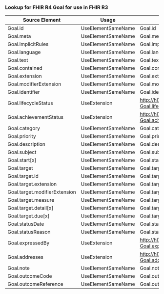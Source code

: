 ### Lookup for FHIR R4 Goal for use in FHIR R3

| Source Element | Usage | Target |
| -------------- | ----- | ------ |
| Goal.id | UseElementSameName | Goal.id |
| Goal.meta | UseElementSameName | Goal.meta |
| Goal.implicitRules | UseElementSameName | Goal.implicitRules |
| Goal.language | UseElementSameName | Goal.language |
| Goal.text | UseElementSameName | Goal.text |
| Goal.contained | UseElementSameName | Goal.contained |
| Goal.extension | UseElementSameName | Goal.extension |
| Goal.modifierExtension | UseElementSameName | Goal.modifierExtension |
| Goal.identifier | UseElementSameName | Goal.identifier |
| Goal.lifecycleStatus | UseExtension | http://hl7.org/fhir/4.0/StructureDefinition/extension-Goal.lifecycleStatus |
| Goal.achievementStatus | UseExtension | http://hl7.org/fhir/4.0/StructureDefinition/extension-Goal.achievementStatus |
| Goal.category | UseElementSameName | Goal.category |
| Goal.priority | UseElementSameName | Goal.priority |
| Goal.description | UseElementSameName | Goal.description |
| Goal.subject | UseElementSameName | Goal.subject |
| Goal.start[x] | UseElementSameName | Goal.start[x] |
| Goal.target | UseElementSameName | Goal.target |
| Goal.target.id | UseElementSameName | Goal.target.id |
| Goal.target.extension | UseElementSameName | Goal.target.extension |
| Goal.target.modifierExtension | UseElementSameName | Goal.target.modifierExtension |
| Goal.target.measure | UseElementSameName | Goal.target.measure |
| Goal.target.detail[x] | UseElementSameName | Goal.target.detail[x] |
| Goal.target.due[x] | UseElementSameName | Goal.target.due[x] |
| Goal.statusDate | UseElementSameName | Goal.statusDate |
| Goal.statusReason | UseElementSameName | Goal.statusReason |
| Goal.expressedBy | UseExtension | http://hl7.org/fhir/4.0/StructureDefinition/extension-Goal.expressedBy |
| Goal.addresses | UseExtension | http://hl7.org/fhir/4.0/StructureDefinition/extension-Goal.addresses |
| Goal.note | UseElementSameName | Goal.note |
| Goal.outcomeCode | UseElementSameName | Goal.outcomeCode |
| Goal.outcomeReference | UseElementSameName | Goal.outcomeReference |
